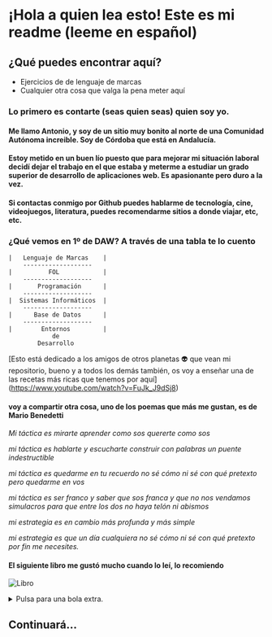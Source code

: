 # ¡Hola a quien lea esto! Este es mi readme (leeme en español)

## ¿Qué puedes encontrar aquí?

- Ejercicios de de lenguaje de marcas
- Cualquier otra cosa que valga la pena meter aquí
### Lo primero es contarte (seas quien seas) quien soy yo.
#### Me llamo Antonio, y soy de un sitio muy bonito al norte de una Comunidad Autónoma increible. Soy de Córdoba que está en Andalucía.
#### Estoy metido en un buen lío puesto que para mejorar mi situación laboral decidí dejar el trabajo en el que estaba y meterme a estudiar un grado superior de desarrollo de aplicaciones web. Es apasionante pero duro a la vez.
#### Si contactas conmigo por Github puedes hablarme de tecnología, cine, videojuegos, literatura, puedes recomendarme sitios a donde viajar, etc, etc.
### ¿Qué vemos en 1º de DAW? A través de una tabla te lo cuento

    |   Lenguaje de Marcas    | 
        -------------------
    |          FOL            | 
        -------------------
    |       Programación      |
        -------------------
    |  Sistemas Informáticos  |
        -------------------
    |      Base de Datos      |
        -------------------     
    |        Entornos         |
                de 
            Desarrollo  
    
   

[Esto está dedicado a  los amigos de otros planetas :alien: que vean mi repositorio, bueno y a todos los demás también, os voy a enseñar una de las recetas más ricas que tenemos por aquí] (https://www.youtube.com/watch?v=FuJk_J9dSj8)

 #### voy a compartir otra cosa, uno de los poemas que más me gustan, es de **Mario Benedetti**

*Mi táctica es*
*mirarte*
*aprender como sos*
*quererte como sos*
 
*mi táctica es*
*hablarte*
*y escucharte*
*construir con palabras*
*un puente indestructible*
 
*mi táctica es*
*quedarme en tu recuerdo*
*no sé cómo ni sé*
*con qué pretexto*
*pero quedarme en vos*
 
*mi táctica es*
*ser franco*
*y saber que sos franca*
*y que no nos vendamos*
*simulacros*
*para que entre los dos*
*no haya telón*
*ni abismos*
 
*mi estrategia es*
*en cambio*
*más profunda y más*
*simple*
 
*mi estrategia es*
*que un día cualquiera*
*no sé cómo ni sé*
*con qué pretexto*
*por fin me necesites.*
#### El siguiente libro me gustó mucho cuando lo leí, lo recomiendo

![Libro](C:\Users\anapi\OneDrive\Escritorio\Clase\LenguajeDeMarcas\2t-Antonio-Garc-a\imagenes\ensayo-sobre-la-ceguera.jpg)

<details>
<summary>Pulsa para una bola extra.</summary>
Es probable que te estés preguntando cómo se pueden escribir ciertos símbolos como * asteriscos o _ guiones bajos, sin que Markdown los interprete para convertirlos en negritas, cursivas…

Es muy sencillo, ya que en este lenguaje existe un elemento estrella para especificar que todo lo que escribas a continuación, no se interprete como Markdown.

Se trata de la barra invertida \.

Escribiéndola justo delante de los simbolos que añaden una característica esta barra anulará esa característica.
</details>

## Continuará...

